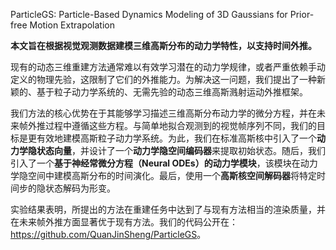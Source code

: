 ParticleGS: Particle-Based Dynamics Modeling of 3D Gaussians for Prior-free Motion Extrapolation

**本文旨在根据视觉观测数据建模三维高斯分布的动力学特性，以支持时间外推。**    

现有的动态三维重建方法通常难以有效学习潜在的动力学规律，或者严重依赖手动定义的物理先验，这限制了它们的外推能力。为解决这一问题，我们提出了一种新颖的、基于粒子动力学系统的、无需先验的动态三维高斯溅射运动外推框架。   

我们方法的核心优势在于其能够学习描述三维高斯分布动力学的微分方程，并在未来帧外推过程中遵循这些方程。与简单地拟合观测到的视觉帧序列不同，我们的目标是更有效地建模高斯粒子动力学系统。为此，我们在标准高斯核中引入了一个**动力学隐状态向量**，并设计了一个**动力学隐空间编码器**来提取初始状态。随后，我们引入了一个**基于神经常微分方程（Neural ODEs）的动力学模块**，该模块在动力学隐空间中建模高斯分布的时间演化。最后，使用一个**高斯核空间解码器**将特定时间步的隐状态解码为形变。   

实验结果表明，所提出的方法在重建任务中达到了与现有方法相当的渲染质量，并在未来帧外推方面显著优于现有方法。我们的代码公开在：<https://github.com/QuanJinSheng/ParticleGS>。   
